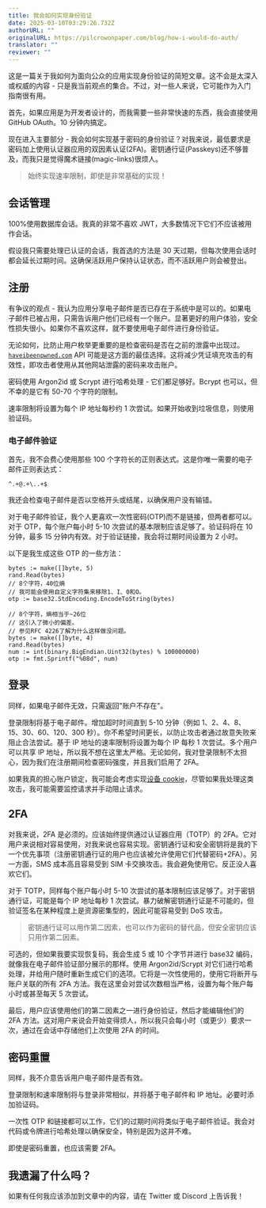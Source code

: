 ```yaml
---
title: 我会如何实现身份验证
date: 2025-03-10T03:29:26.732Z
authorURL: ""
originalURL: https://pilcrowonpaper.com/blog/how-i-would-do-auth/
translator: ""
reviewer: ""
---
```


这是一篇关于我如何为面向公众的应用实现身份验证的简短文章。这不会是太深入或权威的内容 - 只是我当前观点的集合。不过，对一些人来说，它可能作为入门指南很有用。

首先，如果应用是为开发者设计的，而我需要一些非常快速的东西，我会直接使用 GitHub OAuth。10 分钟内搞定。

现在进入主要部分 - 我会如何实现基于密码的身份验证？对我来说，最低要求是密码加上使用认证器应用的双因素认证(2FA)。密钥通行证(Passkeys)还不够普及，而我只是觉得魔术链接(magic-links)很烦人。

> 始终实现速率限制，即使是非常基础的实现！

会话管理
------------------

100%使用数据库会话。我真的非常不喜欢 JWT，大多数情况下它们不应该被用作会话。

假设我只需要处理已认证的会话，我首选的方法是 30 天过期，但每次使用会话时都会延长过期时间。这确保活跃用户保持认证状态，而不活跃用户则会被登出。

注册
------------

有争议的观点 - 我认为应用分享电子邮件是否已存在于系统中是可以的。如果电子邮件已被占用，只需告诉用户他们已经有一个账户。显著更好的用户体验，安全性损失很小。如果你不喜欢这样，就不要使用电子邮件进行身份验证。

无论如何，比防止用户枚举更重要的是检查密码是否在之前的泄露中出现过。[`haveibeenpwned.com`][1] API 可能是这方面的最佳选择。这将减少凭证填充攻击的有效性，即攻击者使用从其他网站泄露的密码来攻击账户。

密码使用 Argon2id 或 Scrypt 进行哈希处理 - 它们都足够好。Bcrypt 也可以，但不幸的是它有 50-70 个字符的限制。

速率限制将设置为每个 IP 地址每秒约 1 次尝试。如果开始收到垃圾信息，则使用验证码。

### 电子邮件验证

首先，我不会费心使用那些 100 个字符长的正则表达式。这是你唯一需要的电子邮件正则表达式：

```plain
^.+@.+\..+$
```

我还会检查电子邮件是否以空格开头或结尾，以确保用户没有输错。

对于电子邮件验证，我个人更喜欢一次性密码(OTP)而不是链接，但两者都可以。对于 OTP，每个账户每小时 5-10 次尝试的基本限制应该足够了。验证码将在 10 分钟，最多 15 分钟内有效。对于验证链接，我会将过期时间设置为 2 小时。

以下是我生成这些 OTP 的一些方法：

```plain
bytes := make([]byte, 5)
rand.Read(bytes)
// 8个字符，40位熵
// 我可能会使用自定义字符集来移除1、I、0和O。
otp := base32.StdEncoding.EncodeToString(bytes)
```

```plain
// 8个字符，熵相当于~26位
// 这引入了微小的偏差。
// 参见RFC 4226了解为什么这样做没问题。
bytes := make([]byte, 4)
rand.Read(bytes)
num := int(binary.BigEndian.Uint32(bytes) % 100000000)
otp := fmt.Sprintf("%08d", num)
```

登录
-----

同样，如果电子邮件无效，只需返回"账户不存在"。

登录限制将基于电子邮件。增加超时时间直到 5-10 分钟（例如 1、2、4、8、15、30、60、120、300 秒）。你不希望时间更长，以防止攻击者通过故意失败来阻止合法尝试。基于 IP 地址的速率限制将设置为每个 IP 每秒 1 次尝试。多个用户可以共享 IP 地址，所以我不想在这里太严格。无论如何，我对登录限制不太担心，因为我们在注册期间检查密码强度，并且我们启用了 2FA。

如果我真的担心账户锁定，我可能会考虑实现[设备 cookie][2]，尽管如果我处理这类攻击，我可能需要监控请求并手动阻止请求。

2FA
---

对我来说，2FA 是必须的。应该始终提供通过认证器应用（TOTP）的 2FA。它对用户来说相对容易使用，对我来说也容易实现。密钥通行证和安全密钥将是我的下一个优先事项（注册密钥通行证的用户也应该被允许使用它们代替密码+2FA）。另一方面，SMS 成本高且容易受到 SIM 卡交换攻击。我会避免使用它。反正没人喜欢它们。

对于 TOTP，同样每个账户每小时 5-10 次尝试的基本限制应该足够了。对于密钥通行证，可能是每个 IP 地址每秒 1 次尝试。暴力破解密钥通行证是不可能的，但验证签名在某种程度上是资源密集型的，因此可能容易受到 DoS 攻击。

> 密钥通行证可以用作第二因素，也可以作为密码的替代品，但安全密钥应该只用作第二因素。

可选的，但如果我要实现恢复码，我会生成 5 或 10 个字节并进行 base32 编码，就像我在电子邮件验证部分展示的那样。使用 Argon2id/Scrypt 对它们进行哈希处理，并给用户随时重新生成它们的选项。它将是一次性使用的，使用它将断开与账户关联的所有 2FA 方法。我在这里会对尝试次数相当严格，设置为每个账户每小时或甚至每天 5 次尝试。

最后，用户应该使用他们的第二因素之一进行身份验证，然后才能编辑他们的 2FA 方法。这对用户来说会开始变得烦人，所以我只会每小时（或更少）要求一次，通过在会话中存储他们上次使用 2FA 的时间。

密码重置
--------------

同样，我不介意告诉用户电子邮件是否有效。

登录限制和速率限制将与登录非常相似，并将基于电子邮件和 IP 地址。必要时添加验证码。

一次性 OTP 和链接都可以工作，它们的过期时间将类似于电子邮件验证。我会对代码或令牌进行哈希处理以确保安全，特别是因为这并不难。

即使是密码重置，也应该需要 2FA。

我遗漏了什么吗？
--------------------

如果有任何我应该添加到文章中的内容，请在 Twitter 或 Discord 上告诉我！

[1]: https://haveibeenpwned.com/
[2]: https://owasp.org/www-community/Slow_Down_Online_Guessing_Attacks_with_Device_Cookies
